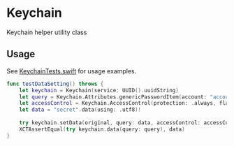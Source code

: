 # Keychain
Keychain helper utility class

## Usage
See [KeychainTests.swift](Sources/KeychainTests.swift) for usage examples.

```swift
func testDataSetting() throws {
    let keychain = Keychain(service: UUID().uuidString)
    let query = Keychain.Attributes.genericPasswordItem(account: "account")
    let accessControl = Keychain.AccessControl(protection: .always, flags: .userPresence)
    let data = "secret".data(using: .utf8)!
    
    try keychain.setData(original, query: data, accessControl: accessControl)
    XCTAssertEqual(try keychain.data(query: query), data)
}
```
